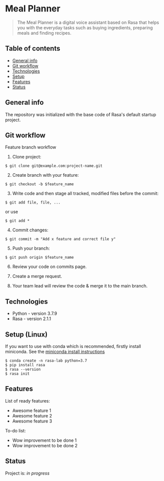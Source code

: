# Meal Planner
> The Meal Planner is a digital voice assistant based on Rasa that helps you with the everyday tasks such as buying ingredients, preparing meals and finding recipes.

## Table of contents
* [General info](#general-info)
* [Git workflow](#git-workflow)
* [Technologies](#technologies)
* [Setup](#setup)
* [Features](#features)
* [Status](#status)

## General info
The repository was initialized with the base code of Rasa's default startup project.

## Git workflow
Feature branch workflow
1. Clone project:
```
$ git clone git@example.com:project-name.git
```
2. Create branch with your feature:
```
$ git checkout -b $feature_name
```
3. Write code and then stage all tracked, modified files before the commit:
```
$ git add file, file, ...
```
or use 
```
$ git add *
```
4. Commit changes:
```
$ git commit -m "Add x feature and correct file y"
```
5. Push your branch:
```
$ git push origin $feature_name
```
6. Review your code on commits page.

7. Create a merge request.

8. Your team lead will review the code & merge it to the main branch.

## Technologies
* Python - version 3.7.9
* Rasa - version 2.1.1

## Setup (Linux)
If you want to use with conda which is recommended, firstly install miniconda. See the [miniconda install instructions](https://docs.conda.io/en/latest/miniconda.html)
```
$ conda create -n rasa-lab python=3.7
$ pip install rasa
$ rasa --version
$ rasa init
```

## Features
List of ready features:
* Awesome feature 1
* Awesome feature 2
* Awesome feature 3

To-do list:
* Wow improvement to be done 1
* Wow improvement to be done 2

## Status
Project is: _in progress_
